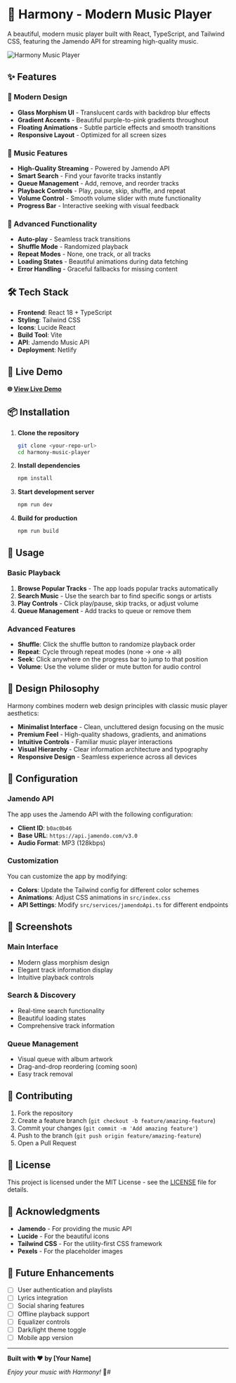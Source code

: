# 🎵 Harmony - Modern Music Player

A beautiful, modern music player built with React, TypeScript, and Tailwind CSS, featuring the Jamendo API for streaming high-quality music.

![Harmony Music Player](https://images.pexels.com/photos/1540403/pexels-photo-1540403.jpeg?auto=compress&cs=tinysrgb&w=1200)

## ✨ Features

### 🎨 Modern Design
- **Glass Morphism UI** - Translucent cards with backdrop blur effects
- **Gradient Accents** - Beautiful purple-to-pink gradients throughout
- **Floating Animations** - Subtle particle effects and smooth transitions
- **Responsive Layout** - Optimized for all screen sizes

### 🎵 Music Features
- **High-Quality Streaming** - Powered by Jamendo API
- **Smart Search** - Find your favorite tracks instantly
- **Queue Management** - Add, remove, and reorder tracks
- **Playback Controls** - Play, pause, skip, shuffle, and repeat
- **Volume Control** - Smooth volume slider with mute functionality
- **Progress Bar** - Interactive seeking with visual feedback

### 🚀 Advanced Functionality
- **Auto-play** - Seamless track transitions
- **Shuffle Mode** - Randomized playback
- **Repeat Modes** - None, one track, or all tracks
- **Loading States** - Beautiful animations during data fetching
- **Error Handling** - Graceful fallbacks for missing content

## 🛠️ Tech Stack

- **Frontend**: React 18 + TypeScript
- **Styling**: Tailwind CSS
- **Icons**: Lucide React
- **Build Tool**: Vite
- **API**: Jamendo Music API
- **Deployment**: Netlify

## 🚀 Live Demo

**🌐 [View Live Demo](https://your-app-url.netlify.app)**

## 📦 Installation

1. **Clone the repository**
   ```bash
   git clone <your-repo-url>
   cd harmony-music-player
   ```

2. **Install dependencies**
   ```bash
   npm install
   ```

3. **Start development server**
   ```bash
   npm run dev
   ```

4. **Build for production**
   ```bash
   npm run build
   ```

## 🎯 Usage

### Basic Playback
1. **Browse Popular Tracks** - The app loads popular tracks automatically
2. **Search Music** - Use the search bar to find specific songs or artists
3. **Play Controls** - Click play/pause, skip tracks, or adjust volume
4. **Queue Management** - Add tracks to queue or remove them

### Advanced Features
- **Shuffle**: Click the shuffle button to randomize playback order
- **Repeat**: Cycle through repeat modes (none → one → all)
- **Seek**: Click anywhere on the progress bar to jump to that position
- **Volume**: Use the volume slider or mute button for audio control

## 🎨 Design Philosophy

Harmony combines modern web design principles with classic music player aesthetics:

- **Minimalist Interface** - Clean, uncluttered design focusing on the music
- **Premium Feel** - High-quality shadows, gradients, and animations
- **Intuitive Controls** - Familiar music player interactions
- **Visual Hierarchy** - Clear information architecture and typography
- **Responsive Design** - Seamless experience across all devices

## 🔧 Configuration

### Jamendo API
The app uses the Jamendo API with the following configuration:
- **Client ID**: `b0ac0b46`
- **Base URL**: `https://api.jamendo.com/v3.0`
- **Audio Format**: MP3 (128kbps)

### Customization
You can customize the app by modifying:
- **Colors**: Update the Tailwind config for different color schemes
- **Animations**: Adjust CSS animations in `src/index.css`
- **API Settings**: Modify `src/services/jamendoApi.ts` for different endpoints

## 📱 Screenshots

### Main Interface
- Modern glass morphism design
- Elegant track information display
- Intuitive playback controls

### Search & Discovery
- Real-time search functionality
- Beautiful loading states
- Comprehensive track information

### Queue Management
- Visual queue with album artwork
- Drag-and-drop reordering (coming soon)
- Easy track removal

## 🤝 Contributing

1. Fork the repository
2. Create a feature branch (`git checkout -b feature/amazing-feature`)
3. Commit your changes (`git commit -m 'Add amazing feature'`)
4. Push to the branch (`git push origin feature/amazing-feature`)
5. Open a Pull Request

## 📄 License

This project is licensed under the MIT License - see the [LICENSE](LICENSE) file for details.

## 🙏 Acknowledgments

- **Jamendo** - For providing the music API
- **Lucide** - For the beautiful icons
- **Tailwind CSS** - For the utility-first CSS framework
- **Pexels** - For the placeholder images

## 🔮 Future Enhancements

- [ ] User authentication and playlists
- [ ] Lyrics integration
- [ ] Social sharing features
- [ ] Offline playback support
- [ ] Equalizer controls
- [ ] Dark/light theme toggle
- [ ] Mobile app version

---

**Built with ❤️ by [Your Name]**

*Enjoy your music with Harmony!* 🎵#
